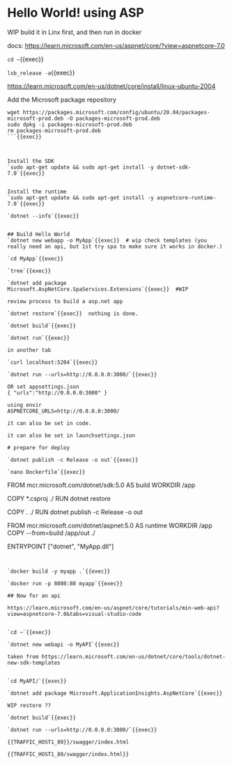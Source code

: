 # Hello World! using ASP

WIP build it in Linx first, and then run in docker

docs: https://learn.microsoft.com/en-us/aspnet/core/?view=aspnetcore-7.0

`cd ~`{{exec}}


`lsb_release -a`{{exec}}

https://learn.microsoft.com/en-us/dotnet/core/install/linux-ubuntu-2004

Add the Microsoft package repository

```
wget https://packages.microsoft.com/config/ubuntu/20.04/packages-microsoft-prod.deb -O packages-microsoft-prod.deb
sudo dpkg -i packages-microsoft-prod.deb
rm packages-microsoft-prod.deb
```{{exec}}



Install the SDK
`sudo apt-get update && sudo apt-get install -y dotnet-sdk-7.0`{{exec}}


Install the runtime
`sudo apt-get update && sudo apt-get install -y aspnetcore-runtime-7.0`{{exec}}

`dotnet --info`{{exec}}


## Build Hello World
`dotnet new webapp -o MyApp`{{exec}}  # wip check templates (you really need an api, but 1st try spa to make sure it works in docker.)

`cd MyApp`{{exec}}

`tree`{{exec}}

`dotnet add package Microsoft.AspNetCore.SpaServices.Extensions`{{exec}}  #WIP

review process to build a asp.net app

`dotnet restore`{{exec}}  nothing is done.

`dotnet build`{{exec}}

`dotnet run`{{exec}}

in another tab

`curl localhost:5204`{{exec}}

`dotnet run --urls=http://0.0.0.0:3000/`{{exec}}

OR set appsettings.json
{ "urls":"http://0.0.0.0:3000" }

using envir
ASPNETCORE_URLS=http://0.0.0.0:3000/

it can also be set in code.

it can also be set in launchsettings.json

# prepare for deploy

`dotnet publish -c Release -o out`{{exec}}

`nano Dockerfile`{{exec}}

```
   FROM mcr.microsoft.com/dotnet/sdk:5.0 AS build
   WORKDIR /app

   COPY *.csproj ./
   RUN dotnet restore

   COPY . ./
   RUN dotnet publish -c Release -o out

   FROM mcr.microsoft.com/dotnet/aspnet:5.0 AS runtime
   WORKDIR /app
   COPY --from=build /app/out ./

   ENTRYPOINT ["dotnet", "MyApp.dll"]
```


`docker build -y myapp .`{{exec}}

`docker run -p 8080:80 myapp`{{exec}}

## Now for an api

https://learn.microsoft.com/en-us/aspnet/core/tutorials/min-web-api?view=aspnetcore-7.0&tabs=visual-studio-code


`cd ~`{{exec}}

`dotnet new webapi -o MyAPI`{{exec}}

taken from https://learn.microsoft.com/en-us/dotnet/core/tools/dotnet-new-sdk-templates


`cd MyAPI/`{{exec}}

`dotnet add package Microsoft.ApplicationInsights.AspNetCore`{{exec}}

WIP restore ??

`dotnet build`{{exec}}

`dotnet run --urls=http://0.0.0.0:3000/`{{exec}}

{{TRAFFIC_HOST1_80}}/swagger/index.html

{{TRAFFIC_HOST1_80/swagger/index.html}}










